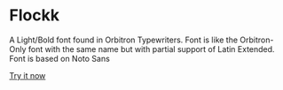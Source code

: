 # Flockk
A Light/Bold font found in Orbitron Typewriters. Font is like the Orbitron-Only font with the same name but with partial support of Latin Extended. Font is based on Noto Sans

[Try it now](https://awikia.github.io/Flockk/Test.html)
